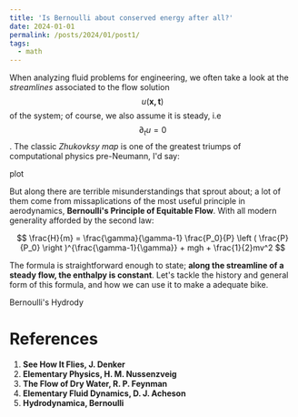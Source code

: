 ```yaml
---
title: 'Is Bernoulli about conserved energy after all?'
date: 2024-01-01
permalink: /posts/2024/01/post1/
tags:
  - math
---
```


When analyzing fluid problems for engineering, we often take a look at the *streamlines*
associated to the flow solution $$u(\mathbf{x, t})$$ of the system; of course, we also 
assume it is steady, i.e $$\partial_t u = 0 $$. The classic *Zhukovksy map* is one of the
greatest triumps of computational physics pre-Neumann, I'd say:

plot

But along there are terrible misunderstandings that sprout about; a lot of them
come from missaplications of the most useful principle in aerodynamics, **Bernoulli's
Principle of Equitable Flow**. With all modern generality afforded by the second law:

$$ \frac{H}{m} = \frac{\gamma}{\gamma-1} \frac{P_0}{P} \left ( \frac{P}{P_0} \right )^{\frac{\gamma-1}{\gamma}} + mgh + \frac{1}{2}mv^2 $$

The formula is straightforward enough to state; **along the streamline of a steady flow, the enthalpy is constant**. Let's tackle the history and general form of this formula, and how we can use it to make
a adequate bike.

Bernoulli's Hydrody


References
===========

<ol>
  <li> <b> See How It Flies, <b> J. Denker
  <li> <b> Elementary Physics, <b> H. M. Nussenzveig
  <li> <b> The Flow of Dry Water, <b> R. P. Feynman 
  <li> <b> Elementary Fluid Dynamics, <b> D. J. Acheson
  <li> <b> Hydrodynamica, <b> Bernoulli </li>
</ol>